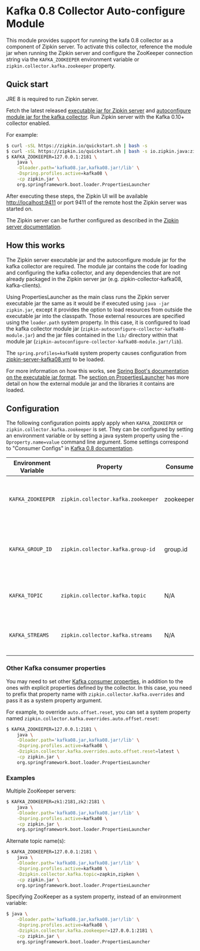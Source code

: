 # Kafka 0.8 Collector Auto-configure Module

This module provides support for running the kafa 0.8 collector as a
component of Zipkin server. To activate this collector, reference the
module jar when running the Zipkin server and configure the ZooKeeper
connection string via the `KAFKA_ZOOKEEPER` environment
variable or `zipkin.collector.kafka.zookeeper` property.

## Quick start

JRE 8 is required to run Zipkin server.

Fetch the latest released
[executable jar for Zipkin server](https://search.maven.org/remote_content?g=io.zipkin.java&a=zipkin-server&v=LATEST&c=exec)
and
[autoconfigure module jar for the kafka collector](https://search.maven.org/remote_content?g=io.zipkin.java&a=zipkin-autoconfigure-collector-kafka08&v=LATEST&c=module).
Run Zipkin server with the Kafka 0.10+ collector enabled.

For example:

```bash
$ curl -sSL https://zipkin.io/quickstart.sh | bash -s
$ curl -sSL https://zipkin.io/quickstart.sh | bash -s io.zipkin.java:zipkin-autoconfigure-collector-kafka08:LATEST:module kafka08.jar
$ KAFKA_ZOOKEEPER=127.0.0.1:2181 \
    java \
    -Dloader.path='kafka08.jar,kafka08.jar!/lib' \
    -Dspring.profiles.active=kafka08 \
    -cp zipkin.jar \
    org.springframework.boot.loader.PropertiesLauncher
```

After executing these steps, the Zipkin UI will be available
[http://localhost:9411](http://localhost:9411) or port 9411 of the remote host the Zipkin server
was started on.

The Zipkin server can be further configured as described in the
[Zipkin server documentation](../../zipkin-server/README.md).

## How this works

The Zipkin server executable jar and the autoconfigure module jar for
the kafka collector are required. The module jar contains the code for
loading and configuring the kafka collector, and any dependencies that
are not already packaged in the Zipkin server jar
(e.g. zipkin-collector-kafka08, kafka-clients).

Using PropertiesLauncher as the main class runs the Zipkin server
executable jar the same as it would be if executed using
`java -jar zipkin.jar`, except it provides the option to load resources
from outside the executable jar into the classpath. Those external
resources are specified using the `loader.path` system property. In this
case, it is configured to load the kafka collector module jar
(`zipkin-autoconfigure-collector-kafka08-module.jar`) and the jar files
contained in the `lib/` directory within that module jar
(`zipkin-autoconfigure-collector-kafka08-module.jar!/lib`).

The `spring.profiles=kafka08` system property causes configuration from
[zipkin-server-kafka08.yml](src/main/resources/zipkin-server-kafka08.yml)
to be loaded.

For more information on how this works, see [Spring Boot's documentation
on the executable jar format](https://docs.spring.io/spring-boot/docs/current/reference/html/executable-jar.html). The
[section on PropertiesLauncher](https://docs.spring.io/spring-boot/docs/current/reference/html/executable-jar.html#executable-jar-property-launcher-features)
has more detail on how the external module jar and the libraries it
contains are loaded.

## Configuration

The following configuration points apply apply when `KAFKA_ZOOKEEPER` or
`zipkin.collector.kafka.zookeeper` is set. They can be configured by
setting an environment variable or by setting a java system property
using the `-Dproperty.name=value` command line argument. Some settings
correspond to "Consumer Configs" in [Kafka 0.8 documentation](https://kafka.apache.org/082/documentation.html#consumerconfigs).

Environment Variable | Property | Consumer Config | Description
--- | --- | --- | ---
`KAFKA_ZOOKEEPER` | `zipkin.collector.kafka.zookeeper` | zookeeper.connect | Comma-separated list of zookeeper host/ports, ex. 127.0.0.1:2181. No default
`KAFKA_GROUP_ID` | `zipkin.collector.kafka.group-id` | group.id | The consumer group this process is consuming on behalf of. Defaults to `zipkin`
`KAFKA_TOPIC` | `zipkin.collector.kafka.topic` | N/A | The topic that zipkin spans will be consumed from. Defaults to `zipkin`
`KAFKA_STREAMS` | `zipkin.collector.kafka.streams` | N/A | Count of threads consuming the topic. Defaults to `1`

### Other Kafka consumer properties
You may need to set other [Kafka consumer properties](https://kafka.apache.org/082/documentation.html#consumerconfigs), in
addition to the ones with explicit properties defined by the collector.
In this case, you need to prefix that property name with
`zipkin.collector.kafka.overrides` and pass it as a system property argument.

For example, to override `auto.offset.reset`, you can set a system property named
`zipkin.collector.kafka.overrides.auto.offset.reset`:

```bash
$ KAFKA_ZOOKEEPER=127.0.0.1:2181 \
    java \
    -Dloader.path='kafka08.jar,kafka08.jar!/lib' \
    -Dspring.profiles.active=kafka08 \
    -Dzipkin.collector.kafka.overrides.auto.offset.reset=latest \
    -cp zipkin.jar \
    org.springframework.boot.loader.PropertiesLauncher
```

### Examples

Multiple ZooKeeper servers:

```bash
$ KAFKA_ZOOKEEPER=zk1:2181,zk2:2181 \
    java \
    -Dloader.path='kafka08.jar,kafka08.jar!/lib' \
    -Dspring.profiles.active=kafka08 \
    -cp zipkin.jar \
    org.springframework.boot.loader.PropertiesLauncher
```

Alternate topic name(s):

```bash
$ KAFKA_ZOOKEEPER=127.0.0.1:2181 \
    java \
    -Dloader.path='kafka08.jar,kafka08.jar!/lib' \
    -Dspring.profiles.active=kafka08 \
    -Dzipkin.collector.kafka.topic=zapkin,zipken \
    -cp zipkin.jar \
    org.springframework.boot.loader.PropertiesLauncher
```

Specifying ZooKeeper as a system property, instead of an environment variable:

```bash
$ java \
    -Dloader.path='kafka08.jar,kafka08.jar!/lib' \
    -Dspring.profiles.active=kafka08 \
    -Dzipkin.collector.kafka.zookeeper=127.0.0.1:2181 \
    -cp zipkin.jar \
    org.springframework.boot.loader.PropertiesLauncher
```
